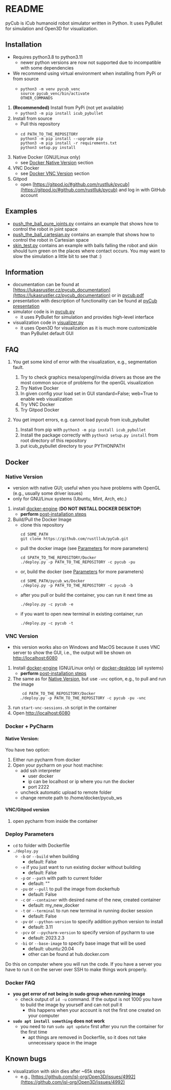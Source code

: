 # README
pyCub is iCub humanoid robot simulator written in Python. It uses PyBullet for simulation and Open3D for visualization.

## Installation  
- Requires python3.8 to python3.11
  - newer python versions are now not supported due to incompatible with some dependencies 
- We recommend using virtual environment when installing from PyPi or from source
  - ```
    python3 -m venv pycub_venc
    source pycub_venc/bin/activate
    OTHER_COMMANDS
    ```
1. **(Recommended)** Install from PyPi (not yet available)  
    - ```python3 -m pip install icub_pybullet```
2. Install from source  
    - Pull this repository  
    - ```
      cd PATH_TO_THE_REPOSITORY
      python3 -m pip install --upgrade pip
      python3 -m pip install -r requirements.txt
      python3 setup.py install
      ```
3. Native Docker (GNU/Linux only)
   - see [Docker Native Version](#native-version) section
4. VNC Docker 
    - see [Docker VNC Version](#vnc-version) section
5. Gitpod
    - open [https://gitpod.io/#github.com/rustlluk/pycub](https://gitpod.io/#github.com/rustlluk/pycub) 
      and log in with GitHub account

## Examples
- [push_the_ball_pure_joints.py](icub_pybullet/examples/push_the_ball_pure_joints.py) contains an example that
  shows how to control the robot in joint space
- [push_the_ball_cartesian.py](icub_pybullet/examples/push_the_ball_cartesian.py) contains an example that
  shows how to control the robot in Cartesian space
- [skin_test.py](icub_pybullet/examples/skin_test.py) contains an example with balls falling the robot and skin 
  should turn green on the places where contact occurs. You may want to slow the simulation a little bit to see that :)

## Information
- documentation can be found at [https://lukasrustler.cz/pycub_documentation](https://lukasrustler.cz/pycub_documentation) or in [pycub.pdf](https://lukasrustler.cz/pycub_documentation/pycub.pdf)
- presentation with description of functionality can be found at [pyCub presentation](https://lukasrustler.cz/pycub_documentation/pyCub_presentation.pdf)
- simulator code is in [pycub.py](icub_pybullet/pycub.py)
  - it uses PyBullet for simulation and provides high-level interface
- visualization code in [visualizer.py](icub_pybullet/visualizer.py)
  - it uses Open3D for visualization as it is much more customizable than PyBullet default GUI

## FAQ

1. You get some kind of error with the visualization, e.g., segmentation fault. 

   1. Try to check graphics mesa/opengl/nvidia drivers as those are the most common source of problems for the openGL visualization
   2. Try Native Docker
   3. In given config your load set in GUI standard=False; web=True to enable web visualization
   4. Try VNC Docker
   5. Try Gitpod Docker

2. You get import errors, e.g. cannot load pycub from icub_pybullet
   1. Install from pip with `python3 -m pip install icub_pybullet`
   2. Install the package correctly with `python3 setup.py install` from root directory of this repository
   3. put icub_pybullet directory to your PYTHONPATH

## Docker
### Native Version
  - version with native GUI; useful when you have problems with OpenGL (e.g., usually some driver issues)
  - only for GNU/Linux systems (Ubuntu, Mint, Arch, etc.)
1. install [docker-engine](https://docs.docker.com/engine/install/ubuntu/)
    (**DO NOT INSTALL DOCKER DESKTOP**)
    - **perform** [post-installation steps](https://docs.docker.com/engine/install/linux-postinstall/)
2. Build/Pull the Docker Image
    - clone this repository
        ```
        cd SOME_PATH
        git clone https://github.com/rustlluk/pyCub.git
       ```
    - pull the docker image (see [Parameters](#deploy-parameters) for more parameters)  
        ```
        cd SPATH_TO_THE_REPOSITORY/Docker
        ./deploy.py -p PATH_TO_THE_REPOSITORY -c pycub -pu
        ```
    - or, build the docker (see [Parameters](#deploy-parameters) for more parameters)  
        ```
        cd SOME_PATH/pycub_ws/Docker
        ./deploy.py -p PATH_TO_THE_REPOSITORY -c pycub -b 
        ```
    - after you pull or build the container, you can run it next time as 
        ```
        ./deploy.py -c pycub -e
        ```
    - if you want to open new terminal in existing container, run
        ```
        ./deploy.py -c pycub -t
        ```

### VNC Version
  - this version works also on Windows and MacOS because it uses VNC server to show the GUI, i.e., the output will be 
    shown on [http://localhost:6080](http://localhost:6080)
1. Install [docker-engine](https://docs.docker.com/engine/install/ubuntu/) (GNU/Linux only) or 
   [docker-desktop](https://docs.docker.com/desktop/) (all systems)
   - **perform** [post-installation steps](https://docs.docker.com/engine/install/linux-postinstall/)
2. The same as for [Native Version](#native-version), but use  `-vnc` option, e.g., to pull and run the image
     ```
         cd PATH_TO_THE_REPOSITORY/Docker
        ./deploy.py -p PATH_TO_THE_REPOSITORY -c pycub -pu -vnc
     ```
3. run `start-vnc-sessions.sh` script in the container
4. Open [http://localhost:6080](http://localhost:6080)

### Docker + PyCharm
#### Native Version:
You have two option:
1. Either run pycharm from docker
2. Open your pycharm on your host machine:
   - add ssh interpreter
     - user docker
     - ip can be localhost or ip where you run the docker
     - port 2222
   - uncheck automatic upload to remote folder
   - change remote path to /home/docker/pycub_ws  
#### VNC/Gitpod version
1. open pycharm from inside the container

### Deploy Parameters
  - `cd` to folder with Dockerfile
  - `./deploy.py`
    - `-b` or `--build` when building
      - default: False
    - `-e` if you just want to run existing docker without building
      - default: False
    - `-p` or `--path` with path to current folder
      - default: ""
    - `-pu` or `--pull` to pull the image from dockerhub
      - default: False
    - `-c` or `--container` with desired name of the new, created container
      - default: my_new_docker
    - `-t` or `--terminal` to run new terminal in running docker session
      - default: False
    - `-pv` or `--python-version` to specify addition python version to install
      - default: 3.11
    - `-pcv` or `--pycharm-version` to specify version of pycharm to use
      - default: 2023.2.3
    - `-bi` or `--base-image` to specify base image that will be used
      - default: ubuntu:20.04
      - other can be found at hub.docker.com
    
  Do this on computer where you will run the code. If you have a server
  you have to run it on the server over SSH to make things work
  properly.

### Docker FAQ
  - **you get error of not being in sudo group when running image**
    - check output of `id -u` command. If the output is not 1000 you have to build the image
      by yourself and can not pull it
      - this happens when your account is not the first one created on your computer
  - **`sudo apt install something` does not work**
    - you need to run `sudo apt update` first after you run the container for the first time
      - apt things are removed in Dockerfile, so it does not take unnecessary space in the image

## Known bugs
- visualization with skin dies after ~65k steps
  - e.g., [https://github.com/isl-org/Open3D/issues/4992](https://github.com/isl-org/Open3D/issues/4992) 
